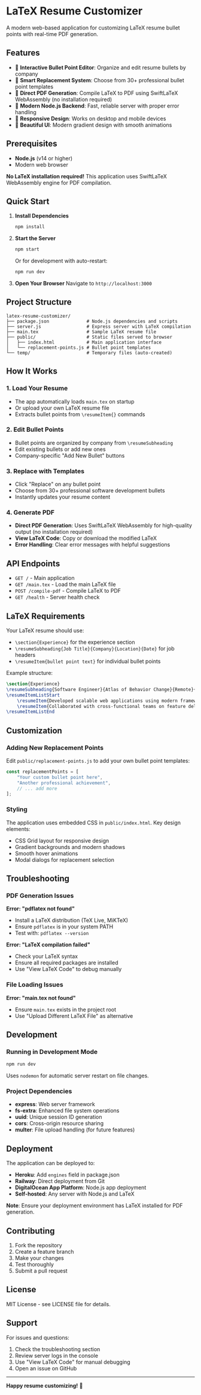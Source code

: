 # LaTeX Resume Customizer

A modern web-based application for customizing LaTeX resume bullet points with real-time PDF generation.

## Features

- 🎯 **Interactive Bullet Point Editor**: Organize and edit resume bullets by company
- 🔄 **Smart Replacement System**: Choose from 30+ professional bullet point templates
- 📄 **Direct PDF Generation**: Compile LaTeX to PDF using SwiftLaTeX WebAssembly (no installation required)
- 🚀 **Modern Node.js Backend**: Fast, reliable server with proper error handling
- 📱 **Responsive Design**: Works on desktop and mobile devices
- 🎨 **Beautiful UI**: Modern gradient design with smooth animations

## Prerequisites

- **Node.js** (v14 or higher)
- Modern web browser

**No LaTeX installation required!** This application uses SwiftLaTeX WebAssembly engine for PDF compilation.

## Quick Start

1. **Install Dependencies**
   ```bash
   npm install
   ```

2. **Start the Server**
   ```bash
   npm start
   ```
   
   Or for development with auto-restart:
   ```bash
   npm run dev
   ```

3. **Open Your Browser**
   Navigate to `http://localhost:3000`

## Project Structure

```
latex-resume-customizer/
├── package.json              # Node.js dependencies and scripts
├── server.js                 # Express server with LaTeX compilation
├── main.tex                  # Sample LaTeX resume file
├── public/                   # Static files served to browser
│   ├── index.html            # Main application interface
│   └── replacement-points.js # Bullet point templates
└── temp/                     # Temporary files (auto-created)
```

## How It Works

### 1. Load Your Resume
- The app automatically loads `main.tex` on startup
- Or upload your own LaTeX resume file
- Extracts bullet points from `\resumeItem{}` commands

### 2. Edit Bullet Points
- Bullet points are organized by company from `\resumeSubheading`
- Edit existing bullets or add new ones
- Company-specific "Add New Bullet" buttons

### 3. Replace with Templates
- Click "Replace" on any bullet point
- Choose from 30+ professional software development bullets
- Instantly updates your resume content

### 4. Generate PDF
- **Direct PDF Generation**: Uses SwiftLaTeX WebAssembly for high-quality output (no installation required)
- **View LaTeX Code**: Copy or download the modified LaTeX
- **Error Handling**: Clear error messages with helpful suggestions

## API Endpoints

- `GET /` - Main application
- `GET /main.tex` - Load the main LaTeX file
- `POST /compile-pdf` - Compile LaTeX to PDF
- `GET /health` - Server health check

## LaTeX Requirements

Your LaTeX resume should use:
- `\section{Experience}` for the experience section
- `\resumeSubheading{Job Title}{Company}{Location}{Date}` for job headers
- `\resumeItem{bullet point text}` for individual bullet points

Example structure:
```latex
\section{Experience}
\resumeSubheading{Software Engineer}{Atlas of Behavior Change}{Remote}{Jan 2023 -- Present}
\resumeItemListStart
    \resumeItem{Developed scalable web applications using modern frameworks}
    \resumeItem{Collaborated with cross-functional teams on feature delivery}
\resumeItemListEnd
```

## Customization

### Adding New Replacement Points
Edit `public/replacement-points.js` to add your own bullet point templates:

```javascript
const replacementPoints = [
    "Your custom bullet point here",
    "Another professional achievement",
    // ... add more
];
```

### Styling
The application uses embedded CSS in `public/index.html`. Key design elements:
- CSS Grid layout for responsive design
- Gradient backgrounds and modern shadows
- Smooth hover animations
- Modal dialogs for replacement selection

## Troubleshooting

### PDF Generation Issues

**Error: "pdflatex not found"**
- Install a LaTeX distribution (TeX Live, MiKTeX)
- Ensure `pdflatex` is in your system PATH
- Test with: `pdflatex --version`

**Error: "LaTeX compilation failed"**
- Check your LaTeX syntax
- Ensure all required packages are installed
- Use "View LaTeX Code" to debug manually

### File Loading Issues

**Error: "main.tex not found"**
- Ensure `main.tex` exists in the project root
- Use "Upload Different LaTeX File" as alternative

## Development

### Running in Development Mode
```bash
npm run dev
```
Uses `nodemon` for automatic server restart on file changes.

### Project Dependencies
- **express**: Web server framework
- **fs-extra**: Enhanced file system operations
- **uuid**: Unique session ID generation
- **cors**: Cross-origin resource sharing
- **multer**: File upload handling (for future features)

## Deployment

The application can be deployed to:
- **Heroku**: Add `engines` field in package.json
- **Railway**: Direct deployment from Git
- **DigitalOcean App Platform**: Node.js app deployment
- **Self-hosted**: Any server with Node.js and LaTeX

**Note**: Ensure your deployment environment has LaTeX installed for PDF generation.

## Contributing

1. Fork the repository
2. Create a feature branch
3. Make your changes
4. Test thoroughly
5. Submit a pull request

## License

MIT License - see LICENSE file for details.

## Support

For issues and questions:
1. Check the troubleshooting section
2. Review server logs in the console
3. Use "View LaTeX Code" for manual debugging
4. Open an issue on GitHub

---

**Happy resume customizing!** 🚀 